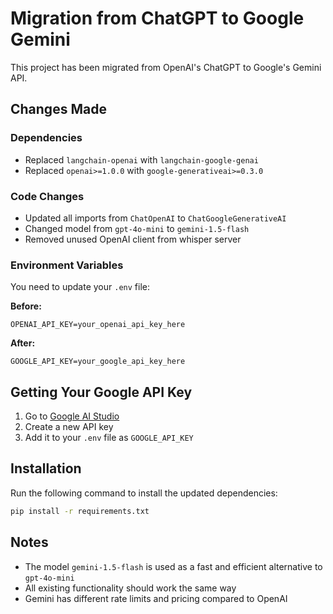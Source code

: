 # Migration from ChatGPT to Google Gemini

This project has been migrated from OpenAI's ChatGPT to Google's Gemini API.

## Changes Made

### Dependencies
- Replaced `langchain-openai` with `langchain-google-genai`
- Replaced `openai>=1.0.0` with `google-generativeai>=0.3.0`

### Code Changes
- Updated all imports from `ChatOpenAI` to `ChatGoogleGenerativeAI`
- Changed model from `gpt-4o-mini` to `gemini-1.5-flash`
- Removed unused OpenAI client from whisper server

### Environment Variables
You need to update your `.env` file:

**Before:**
```
OPENAI_API_KEY=your_openai_api_key_here
```

**After:**
```
GOOGLE_API_KEY=your_google_api_key_here
```

## Getting Your Google API Key

1. Go to [Google AI Studio](https://makersuite.google.com/app/apikey)
2. Create a new API key
3. Add it to your `.env` file as `GOOGLE_API_KEY`

## Installation

Run the following command to install the updated dependencies:

```bash
pip install -r requirements.txt
```

## Notes

- The model `gemini-1.5-flash` is used as a fast and efficient alternative to `gpt-4o-mini`
- All existing functionality should work the same way
- Gemini has different rate limits and pricing compared to OpenAI
